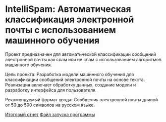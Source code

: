# IntelliSpam: Автоматическая классификация электронной почты с использованием машинного обучения

Проект предназначен для автоматической классификации сообщений электронной почты как спам или не спам с использованием алгоритмов машинного обучения.

Цель проекта: Разработка модели машинного обучения для классификации сообщений электронной почты на основе текста. Реализация включает обработку данных, создание модели и разработку интерфейса для пользователя.

Рекомендуемый формат ввода: Сообщения электронной почты длиной от 50 до 500 символов на русском языке.


[Итоговый отчет](Финальный_отчет_по_проекту_команды_Pink_Clowns_.pdf)
[Файл запуска программы](app.py)
